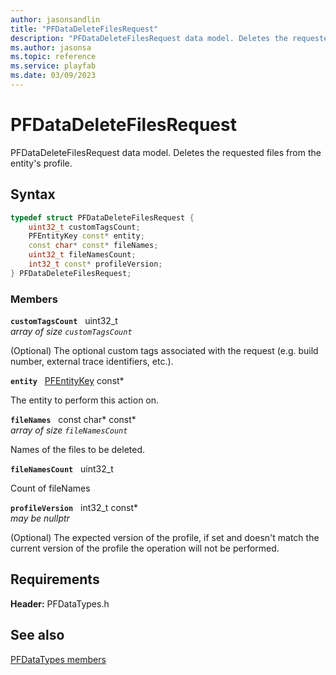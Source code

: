 ```yaml
---
author: jasonsandlin
title: "PFDataDeleteFilesRequest"
description: "PFDataDeleteFilesRequest data model. Deletes the requested files from the entity's profile."
ms.author: jasonsa
ms.topic: reference
ms.service: playfab
ms.date: 03/09/2023
---
```


# PFDataDeleteFilesRequest  

PFDataDeleteFilesRequest data model. Deletes the requested files from the entity's profile.  

## Syntax  
  
```cpp
typedef struct PFDataDeleteFilesRequest {  
    uint32_t customTagsCount;  
    PFEntityKey const* entity;  
    const char* const* fileNames;  
    uint32_t fileNamesCount;  
    int32_t const* profileVersion;  
} PFDataDeleteFilesRequest;  
```
  
### Members  
  
**`customTagsCount`** &nbsp; uint32_t  
*array of size `customTagsCount`*  
  
(Optional) The optional custom tags associated with the request (e.g. build number, external trace identifiers, etc.).
  
**`entity`** &nbsp; [PFEntityKey](../../pftypes/structs/pfentitykey-c.md) const*  
  
The entity to perform this action on.
  
**`fileNames`** &nbsp; const char* const*  
*array of size `fileNamesCount`*  
  
Names of the files to be deleted.
  
**`fileNamesCount`** &nbsp; uint32_t  
  
Count of fileNames
  
**`profileVersion`** &nbsp; int32_t const*  
*may be nullptr*  
  
(Optional) The expected version of the profile, if set and doesn't match the current version of the profile the operation will not be performed.
  
  
## Requirements  
  
**Header:** PFDataTypes.h
  
## See also  
[PFDataTypes members](../pfdatatypes_members.md)  

  
  
